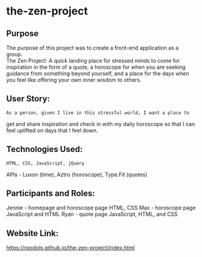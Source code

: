 # the-zen-project
## Purpose
The purpose of this project was to create a front-end application as a group.  
The Zen Project:
	A quick landing place for stressed minds to come for inspiration in the form of a quote, a horoscope for when you are seeking guidance from something beyond yourself, and a place for the days when you feel like offering your own inner wisdom to others.
## User Story:
    As a person, given I live in this stressful world, I want a place to
get and share inspiration and check in with my daily horoscope
so that I can feel uplifted on days that I feel down.
## Technologies Used:
    HTML, CSS, JavaScript, jQuery
APIs - Luxon (time), Aztro (horoscope), Type.Fit (quotes)
## Participants and Roles:
Jennie - homepage and horoscope page HTML, CSS
Max - horoscope page JavaScript and HTML
Ryan - quote page JavaScript, HTML, and CSS
## Website Link:
https://rpodols.github.io/the-zen-project/index.html
